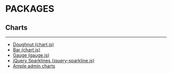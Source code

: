 # PACKAGES

<!-- 
## Bootstrap
--- 
-->

## Charts
---

* [Doughnut (chart.js)](charts/chart-js-doughnut)
* [Bar (chart.js)](charts/chart-js-bar-fetch)
* [Gauge (gauge.js)](charts/gauge-js)
* [jQuery Sparklines (jquery-sparkline.js)](charts/jquery-sparkline-bar)
* [Ample admin charts](charts/ample-admin-charts)